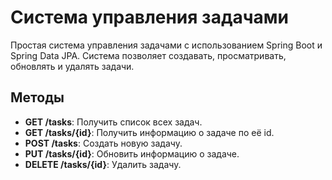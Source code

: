 # Система управления задачами

Простая система управления задачами с использованием Spring Boot и Spring Data JPA. Система позволяет создавать, просматривать, обновлять и удалять задачи.

## Методы

- **GET /tasks**: Получить список всех задач.
- **GET /tasks/{id}**: Получить информацию о задаче по её id.
- **POST /tasks**: Создать новую задачу.
- **PUT /tasks/{id}**: Обновить информацию о задаче.
- **DELETE /tasks/{id}**: Удалить задачу.
